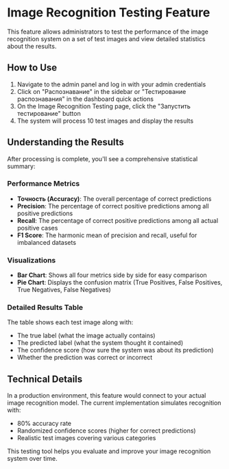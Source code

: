 # Image Recognition Testing Feature

This feature allows administrators to test the performance of the image recognition system on a set of test images and view detailed statistics about the results.

## How to Use

1. Navigate to the admin panel and log in with your admin credentials
2. Click on "Распознавание" in the sidebar or "Тестирование распознавания" in the dashboard quick actions
3. On the Image Recognition Testing page, click the "Запустить тестирование" button
4. The system will process 10 test images and display the results

## Understanding the Results

After processing is complete, you'll see a comprehensive statistical summary:

### Performance Metrics

- **Точность (Accuracy)**: The overall percentage of correct predictions
- **Precision**: The percentage of correct positive predictions among all positive predictions
- **Recall**: The percentage of correct positive predictions among all actual positive cases
- **F1 Score**: The harmonic mean of precision and recall, useful for imbalanced datasets

### Visualizations

- **Bar Chart**: Shows all four metrics side by side for easy comparison
- **Pie Chart**: Displays the confusion matrix (True Positives, False Positives, True Negatives, False Negatives)

### Detailed Results Table

The table shows each test image along with:
- The true label (what the image actually contains)
- The predicted label (what the system thought it contained)
- The confidence score (how sure the system was about its prediction)
- Whether the prediction was correct or incorrect

## Technical Details

In a production environment, this feature would connect to your actual image recognition model. The current implementation simulates recognition with:

- 80% accuracy rate
- Randomized confidence scores (higher for correct predictions)
- Realistic test images covering various categories

This testing tool helps you evaluate and improve your image recognition system over time.
